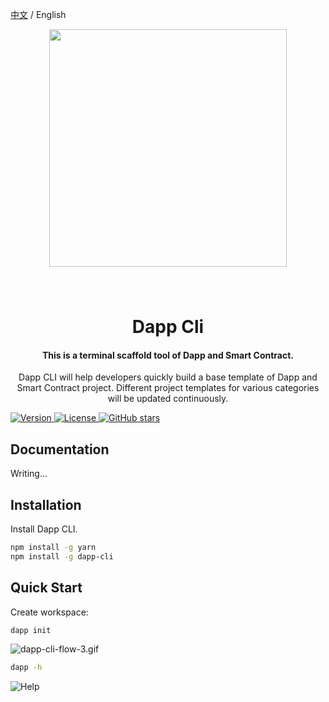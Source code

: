 [中文](https://github.com/MarkTangCd/dapp-cli/blob/main/README-CN.md) / English  
<div align="center">
  <img src="https://s2.loli.net/2022/05/14/Xv8eEo3wnF1tzV9.png" style="margin: 0 auto 40px;" width="380" />
  <h1>Dapp Cli</h1>
  <h4 align="center">
    This is a terminal scaffold tool of Dapp and Smart Contract.
  </h4>
  <p>
    Dapp CLI will help developers quickly build a base template of Dapp and Smart Contract project.
    Different project templates for various categories will be updated continuously.
  </p>
</div>

<p>
  <a href="https://www.npmjs.com/package/dapp-cli">
    <img src="https://img.shields.io/npm/v/dapp-cli?colorA=21262d&colorB=161b22&style=flat" alt="Version">
  </a>
  <a href="/LICENSE">
    <img src="https://img.shields.io/npm/l/dapp-cli?colorA=21262d&colorB=161b22&style=flat" alt="License">
  </a>
  <a href="https://github.com/MarkTangCd/dapp-cli" target="__blank"><img alt="GitHub stars" src="https://img.shields.io/github/stars/MarkTangCd/dapp-cli?style=social"></a>
</p>

## Documentation

Writing...

## Installation

Install Dapp CLI.

```bash
npm install -g yarn
npm install -g dapp-cli
```

## Quick Start

Create workspace:

```bash
dapp init
```
![dapp-cli-flow-3.gif](https://s2.loli.net/2022/05/15/cmUQz15Xo8FwgKa.gif)

```bash
dapp -h
```
![Help](https://s2.loli.net/2022/05/15/Wl7N8KMAdmUbRto.png)